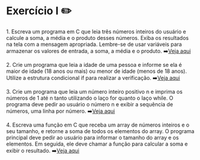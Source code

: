 # Exercício I ✏️<br>
<p>1. Escreva um programa em C que leia três números inteiros do usuário e calcule a soma, a média e o produto desses números. Exiba os resultados na tela com a mensagem apropriada. Lembre-se de usar variáveis para armazenar os valores de entrada, a soma, a média e o produto. ➡️<a href="https://github.com/pedronicolascosta/Algoritmos-e-Estrutura-de-Dados-3/blob/main/Exercicio%2001/01.c">Veja aqui</a></p>
<p>2. Crie um programa que leia a idade de uma pessoa e informe se ela é maior de idade (18 anos ou mais) ou menor de idade (menos de 18 anos). Utilize a estrutura condicional if para realizar a verificação. ➡️<a href="https://github.com/pedronicolascosta/Algoritmos-e-Estrutura-de-Dados-3/blob/main/Exercicio%2001/02.c">Veja aqui</a></p>
<p>3. Crie um programa que leia um número inteiro positivo n e imprima os números de 1 até n tanto utilizando o laço for quanto o laço while. O programa deve pedir ao usuário o número n e exibir a sequência de números, uma linha por número. ➡️<a href="https://github.com/pedronicolascosta/Algoritmos-e-Estrutura-de-Dados-3/blob/main/Exercicio%2001/03.c">Veja aqui</a></p>
<p>4. Escreva uma função em C que receba um array de números inteiros e o seu tamanho, e retorne a soma de todos os elementos do array. O programa principal deve pedir ao usuário para informar o tamanho do array e os elementos. Em seguida, ele deve chamar a função para calcular a soma e exibir o resultado. ➡️<a href="https://github.com/pedronicolascosta/Algoritmos-e-Estrutura-de-Dados-3/blob/main/Exercicio%2001/04.c">Veja aqui</a></p>
